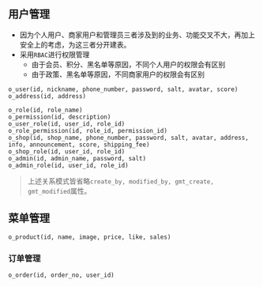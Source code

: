 ## 用户管理
- 因为个人用户、商家用户和管理员三者涉及到的业务、功能交叉不大，再加上安全上的考虑，为这三者分开建表。
- 采用`RBAC`进行权限管理
	- 由于会员、积分、黑名单等原因，不同个人用户的权限会有区别
	- 由于政策、黑名单等原因，不同商家用户的权限会有区别
```
o_user(id, nickname, phone_number, password, salt, avatar, score)
o_address(id, address)

o_role(id, role_name)
o_permission(id, description)
o_user_role(id, user_id, role_id)
o_role_permission(id, role_id, permission_id)
o_shop(id, shop_name, phone_number, password, salt, avatar, address, info, announcement, score, shipping_fee)
o_shop_role(id, user_id, role_id)
o_admin(id, admin_name, password, salt)
o_admin_role(id, user_id, role_id)
```
> 上述关系模式皆省略`create_by, modified_by, gmt_create, gmt_modified`属性。

## 菜单管理
```
o_product(id, name, image, price, like, sales)
```
### 订单管理
```
o_order(id, order_no, user_id)
```
<!--stackedit_data:
eyJoaXN0b3J5IjpbNjEyMzM2OTE0LC0xMTEyMTA4OTA4LDE0Mj
A5NzYwODksLTcyMjgwNDI0NSwtMjEyMzg3NjAzMSwtMTcxODIx
NDE1LC0xNjk4MDg0OTE0LC0xODUzNjgxMDQwLDE2NDE5Njc1OD
IsMjExNjE1MzA4NiwtMTkyMTQyMTY5Nl19
-->